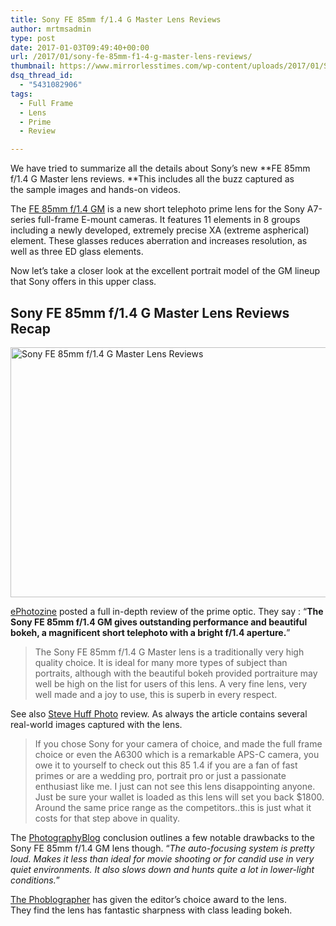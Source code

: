 ```yaml
---
title: Sony FE 85mm f/1.4 G Master Lens Reviews
author: mrtmsadmin
type: post
date: 2017-01-03T09:49:40+00:00
url: /2017/01/sony-fe-85mm-f1-4-g-master-lens-reviews/
thumbnail: https://www.mirrorlesstimes.com/wp-content/uploads/2017/01/Sony-G-master-interchangeable-lenses.jpg
dsq_thread_id:
  - "5431082906"
tags:
  - Full Frame
  - Lens
  - Prime
  - Review

---
```

We have tried to summarize all the details about Sony&#8217;s new **FE 85mm f/1.4 G Master lens reviews. **This includes all the buzz captured as the sample images and hands-on videos.

The [FE 85mm f/1.4 GM][1] is a new short telephoto prime lens for the Sony A7-series full-frame E-mount cameras. It features 11 elements in 8 groups including a newly developed, extremely precise XA (extreme aspherical) element. These glasses reduces aberration and increases resolution, as well as three ED glass elements.

Now let&#8217;s take a closer look at the excellent portrait model of the GM lineup that Sony offers in this upper class.<!--more-->

## Sony FE 85mm f/1.4 G Master Lens Reviews Recap

[<img class="aligncenter wp-image-856 size-full" title="Sony FE 85mm f/1.4 G Master Lens Reviews" src="https://i2.wp.com/www.mirrorlesstimes.com/wp-content/uploads/2017/01/sony-fe-85mm-f1-4-g-master-lens-reviews.jpg?resize=600%2C400&#038;ssl=1" alt="Sony FE 85mm f/1.4 G Master Lens Reviews" width="600" height="400" srcset="https://i2.wp.com/www.mirrorlesstimes.com/wp-content/uploads/2017/01/sony-fe-85mm-f1-4-g-master-lens-reviews.jpg?w=1200&ssl=1 1200w, https://i2.wp.com/www.mirrorlesstimes.com/wp-content/uploads/2017/01/sony-fe-85mm-f1-4-g-master-lens-reviews.jpg?resize=300%2C200&ssl=1 300w, https://i2.wp.com/www.mirrorlesstimes.com/wp-content/uploads/2017/01/sony-fe-85mm-f1-4-g-master-lens-reviews.jpg?resize=768%2C512&ssl=1 768w, https://i2.wp.com/www.mirrorlesstimes.com/wp-content/uploads/2017/01/sony-fe-85mm-f1-4-g-master-lens-reviews.jpg?resize=1024%2C683&ssl=1 1024w, https://i2.wp.com/www.mirrorlesstimes.com/wp-content/uploads/2017/01/sony-fe-85mm-f1-4-g-master-lens-reviews.jpg?resize=180%2C120&ssl=1 180w" sizes="(max-width: 600px) 100vw, 600px" data-recalc-dims="1" />][2]

<a href="https://www.ephotozine.com/article/sony-fe-85mm-f-1-4-g-master-review-29472" target="_blank">ePhotozine</a> posted a full in-depth review of the prime optic. They say : &#8220;**The Sony FE 85mm f/1.4 GM gives outstanding performance and beautiful bokeh, a magnificent short telephoto with a bright f/1.4 aperture.**&#8221;

> The Sony FE 85mm f/1.4 G Master lens is a traditionally very high quality choice. It is ideal for many more types of subject than portraits, although with the beautiful bokeh provided portraiture may well be high on the list for users of this lens. A very fine lens, very well made and a joy to use, this is superb in every respect.

See also <a href="http://www.stevehuffphoto.com/2016/04/20/the-sony-85-1-4-g-master-lens-review-a-lens-full-of-wow/" target="_blank">Steve Huff Photo</a> review. As always the article contains several real-world images captured with the lens.

> If you chose Sony for your camera of choice, and made the full frame choice or even the A6300 which is a remarkable APS-C camera, you owe it to yourself to check out this 85 1.4 if you are a fan of fast primes or are a wedding pro, portrait pro or just a passionate enthusiast like me. I just can not see this lens disappointing anyone. Just be sure your wallet is loaded as this lens will set you back $1800. Around the same price range as the competitors..this is just what it costs for that step above in quality.

The <a href="http://www.photographyblog.com/reviews/sony_fe_85mm_f1_4_gm_review/" target="_blank">PhotographyBlog</a> conclusion outlines a few notable drawbacks to the Sony FE 85mm f/1.4 GM lens though. &#8220;_The auto-focusing system is pretty loud. Makes it less than ideal for movie shooting or for candid use in very quiet environments. It also slows down and hunts quite a lot in lower-light conditions._&#8221;

<a href="http://www.thephoblographer.com/2016/05/08/review-sony-85mm-f1-4-g-master-sony-full-frame-e-mount/#.WGt8RLaLR-V" target="_blank">The Phoblographer</a> has given the editor&#8217;s choice award to the lens. They find the lens has fantastic sharpness with class leading bokeh.

 [1]: https://www.mirrorlesstimes.com/2016/04/sony-g-master-lenses-coverage/
 [2]: https://i2.wp.com/www.mirrorlesstimes.com/wp-content/uploads/2017/01/sony-fe-85mm-f1-4-g-master-lens-reviews.jpg?ssl=1
